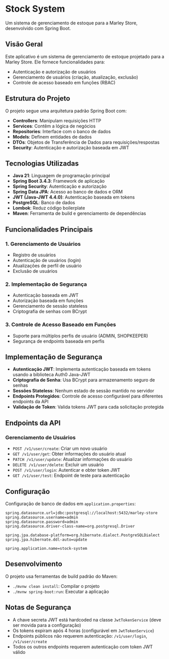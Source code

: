 # Stock System

Um sistema de gerenciamento de estoque para a Marley Store, desenvolvido com Spring Boot.

## Visão Geral

Este aplicativo é um sistema de gerenciamento de estoque projetado para a Marley Store. Ele fornece funcionalidades para:
- Autenticação e autorização de usuários
- Gerenciamento de usuários (criação, atualização, exclusão)
- Controle de acesso baseado em funções (RBAC)

## Estrutura do Projeto

O projeto segue uma arquitetura padrão Spring Boot com:
- **Controllers**: Manipulam requisições HTTP
- **Services**: Contêm a lógica de negócios
- **Repositories**: Interface com o banco de dados
- **Models**: Definem entidades de dados
- **DTOs**: Objetos de Transferência de Dados para requisições/respostas
- **Security**: Autenticação e autorização baseada em JWT

## Tecnologias Utilizadas

- **Java 21**: Linguagem de programação principal
- **Spring Boot 3.4.3**: Framework de aplicação
- **Spring Security**: Autenticação e autorização
- **Spring Data JPA**: Acesso ao banco de dados e ORM
- **JWT (Java-JWT 4.4.0)**: Autenticação baseada em tokens
- **PostgreSQL**: Banco de dados
- **Lombok**: Reduz código boilerplate
- **Maven**: Ferramenta de build e gerenciamento de dependências

## Funcionalidades Principais

### 1. Gerenciamento de Usuários
- Registro de usuários
- Autenticação de usuários (login)
- Atualizações de perfil de usuário
- Exclusão de usuários

### 2. Implementação de Segurança
- Autenticação baseada em JWT
- Autorização baseada em funções
- Gerenciamento de sessão stateless
- Criptografia de senhas com BCrypt

### 3. Controle de Acesso Baseado em Funções
- Suporte para múltiplos perfis de usuário (ADMIN, SHOPKEEPER)
- Segurança de endpoints baseada em perfis

## Implementação de Segurança

- **Autenticação JWT**: Implementa autenticação baseada em tokens usando a biblioteca Auth0 Java-JWT
- **Criptografia de Senha**: Usa BCrypt para armazenamento seguro de senhas
- **Sessões Stateless**: Nenhum estado de sessão mantido no servidor
- **Endpoints Protegidos**: Controle de acesso configurável para diferentes endpoints da API
- **Validação de Token**: Valida tokens JWT para cada solicitação protegida

## Endpoints da API

### Gerenciamento de Usuários
- `POST /v1/user/create`: Criar um novo usuário
- `GET /v1/user/get`: Obter informações do usuário atual
- `PATCH /v1/user/update`: Atualizar informações do usuário
- `DELETE /v1/user/delete`: Excluir um usuário
- `POST /v1/user/login`: Autenticar e obter token JWT
- `GET /v1/user/test`: Endpoint de teste para autenticação

## Configuração

Configuração de banco de dados em `application.properties`:
```properties
spring.datasource.url=jdbc:postgresql://localhost:5432/marley-store
spring.datasource.username=admin
spring.datasource.password=admin
spring.datasource.driver-class-name=org.postgresql.Driver

spring.jpa.database-platform=org.hibernate.dialect.PostgreSQLDialect
spring.jpa.hibernate.ddl-auto=update

spring.application.name=stock-system
```

## Desenvolvimento

O projeto usa ferramentas de build padrão do Maven:
- `./mvnw clean install`: Compilar o projeto
- `./mvnw spring-boot:run`: Executar a aplicação

## Notas de Segurança

- A chave secreta JWT está hardcoded na classe `JwtTokenService` (deve ser movida para a configuração)
- Os tokens expiram após 4 horas (configurável em `JwtTokenService`)
- Endpoints públicos não requerem autenticação: `/v1/user/login`, `/v1/user/create`
- Todos os outros endpoints requerem autenticação com token JWT válido